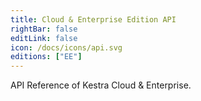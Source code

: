 ```yaml
---
title: Cloud & Enterprise Edition API
rightBar: false
editLink: false
icon: /docs/icons/api.svg
editions: ["EE"]
---
```


API Reference of Kestra Cloud & Enterprise.

<ApiDocee />